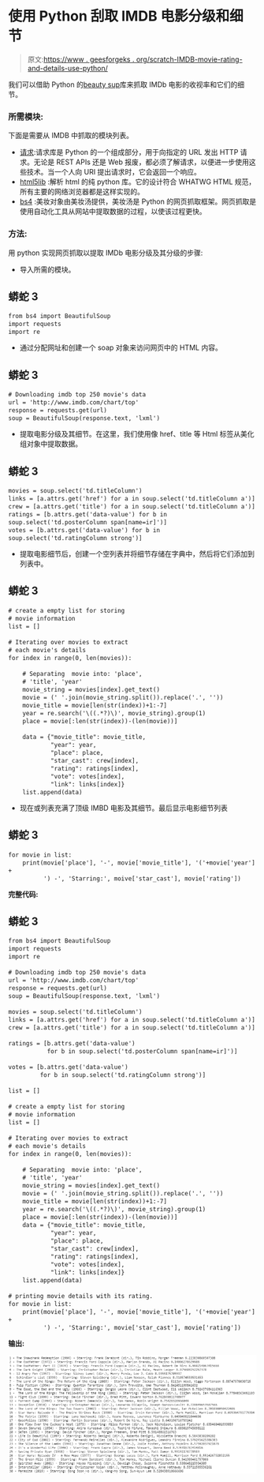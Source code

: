 # 使用 Python 刮取 IMDB 电影分级和细节

> 原文:[https://www . geesforgeks . org/scratch-IMDB-movie-rating-and-details-use-python/](https://www.geeksforgeeks.org/scrape-imdb-movie-rating-and-details-using-python/)

我们可以借助 Python 的[beauty sup](https://www.geeksforgeeks.org/implementing-web-scraping-python-beautiful-soup/?ref=rp)库来抓取 IMDb 电影的收视率和它们的细节。

### 所需模块:

下面是需要从 IMDB 中抓取的模块列表。

*   [请求](https://www.geeksforgeeks.org/python-requests-tutorial/):请求库是 Python 的一个组成部分，用于向指定的 URL 发出 HTTP 请求。无论是 REST APIs 还是 Web 报废，都必须了解请求，以便进一步使用这些技术。当一个人向 URI 提出请求时，它会返回一个响应。
*   [html5lib](https://www.geeksforgeeks.org/html5lib-and-lxml-parsers-in-python/) :解析 html 的纯 python 库。它的设计符合 WHATWG HTML 规范，所有主要的网络浏览器都是这样实现的。
*   [bs4](https://www.geeksforgeeks.org/implementing-web-scraping-python-beautiful-soup/) :美妆对象由美妆汤提供，美妆汤是 Python 的网页抓取框架。网页抓取是使用自动化工具从网站中提取数据的过程，以使该过程更快。

### 方法:

用 python 实现网页抓取以提取 IMDb 电影分级及其分级的步骤:

*   导入所需的模块。

## 蟒蛇 3

```
from bs4 import BeautifulSoup
import requests
import re
```

*   通过分配网址和创建一个 soap 对象来访问网页中的 HTML 内容。

## 蟒蛇 3

```
# Downloading imdb top 250 movie's data
url = 'http://www.imdb.com/chart/top'
response = requests.get(url)
soup = BeautifulSoup(response.text, 'lxml')
```

*   提取电影分级及其细节。在这里，我们使用像 href、title 等 Html 标签从美化组对象中提取数据。

## 蟒蛇 3

```
movies = soup.select('td.titleColumn')
links = [a.attrs.get('href') for a in soup.select('td.titleColumn a')]
crew = [a.attrs.get('title') for a in soup.select('td.titleColumn a')]
ratings = [b.attrs.get('data-value') for b in soup.select('td.posterColumn span[name=ir]')]
votes = [b.attrs.get('data-value') for b in soup.select('td.ratingColumn strong')]
```

*   提取电影细节后，创建一个空列表并将细节存储在字典中，然后将它们添加到列表中。

## 蟒蛇 3

```
# create a empty list for storing
# movie information
list = []

# Iterating over movies to extract
# each movie's details
for index in range(0, len(movies)):

    # Separating  movie into: 'place',
    # 'title', 'year'
    movie_string = movies[index].get_text()
    movie = (' '.join(movie_string.split()).replace('.', ''))
    movie_title = movie[len(str(index))+1:-7]
    year = re.search('\((.*?)\)', movie_string).group(1)
    place = movie[:len(str(index))-(len(movie))]

    data = {"movie_title": movie_title,
            "year": year,
            "place": place,
            "star_cast": crew[index],
            "rating": ratings[index],
            "vote": votes[index],
            "link": links[index]}
    list.append(data)
```

*   现在或列表充满了顶级 IMBD 电影及其细节。最后显示电影细节列表

## 蟒蛇 3

```
for movie in list:
    print(movie['place'], '-', movie['movie_title'], '('+movie['year'] +
          ') -', 'Starring:', moive['star_cast'], movie['rating'])
```

**完整代码:**

## 蟒蛇 3

```
from bs4 import BeautifulSoup
import requests
import re

# Downloading imdb top 250 movie's data
url = 'http://www.imdb.com/chart/top'
response = requests.get(url)
soup = BeautifulSoup(response.text, 'lxml')

movies = soup.select('td.titleColumn')
links = [a.attrs.get('href') for a in soup.select('td.titleColumn a')]
crew = [a.attrs.get('title') for a in soup.select('td.titleColumn a')]

ratings = [b.attrs.get('data-value')
           for b in soup.select('td.posterColumn span[name=ir]')]

votes = [b.attrs.get('data-value')
         for b in soup.select('td.ratingColumn strong')]

list = []

# create a empty list for storing
# movie information
list = []

# Iterating over movies to extract
# each movie's details
for index in range(0, len(movies)):

    # Separating  movie into: 'place',
    # 'title', 'year'
    movie_string = movies[index].get_text()
    movie = (' '.join(movie_string.split()).replace('.', ''))
    movie_title = movie[len(str(index))+1:-7]
    year = re.search('\((.*?)\)', movie_string).group(1)
    place = movie[:len(str(index))-(len(movie))]
    data = {"movie_title": movie_title,
            "year": year,
            "place": place,
            "star_cast": crew[index],
            "rating": ratings[index],
            "vote": votes[index],
            "link": links[index]}
    list.append(data)

# printing movie details with its rating.
for movie in list:
    print(movie['place'], '-', movie['movie_title'], '('+movie['year'] +
          ') -', 'Starring:', movie['star_cast'], movie['rating'])
```

**输出:**

![](img/54be2283e32ef670ecae1a4814cd8020.png)